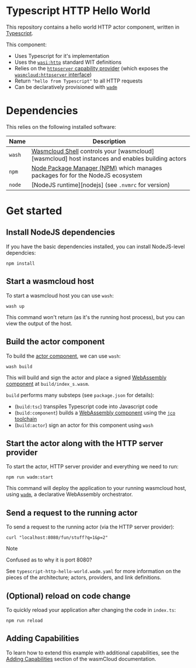 # Typescript HTTP Hello World

This repository contains a hello world HTTP actor component, written in [Typescript][ts].

This component:

- Uses Typescript for it's implementation
- Uses the [`wasi:http`][wasi-http] standard WIT definitions
- Relies on the [`httpserver` capability provider][httpserver-provider] (which exposes the [`wasmcloud:httpserver` interface][httpserver-interface])
- Return `"hello from Typescript"` to all HTTP requests
- Can be declaratively provisioned with [`wadm`][wadm]

[ts]: https://www.typescriptlang.org/
[wasi-http]: https://github.com/WebAssembly/wasi-http
[httpserver-provider]: https://github.com/wasmCloud/wasmCloud/tree/main/crates/providers/http-server
[httpserver-interface]: https://github.com/wasmCloud/interfaces/tree/main/httpserver
[wadm]: https://github.com/wasmCloud/wadm

# Dependencies

This relies on the following installed software:

| Name   | Description                                                                                             |
| ------ | ------------------------------------------------------------------------------------------------------- |
| `wash` | [Wasmcloud Shell][wash] controls your [wasmcloud][wasmcloud] host instances and enables building actors |
| `npm`  | [Node Package Manager (NPM)][npm] which manages packages for for the NodeJS ecosystem                   |
| `node` | [NodeJS runtime][nodejs] (see `.nvmrc` for version)                                                     |

[wash]: https://github.com/wasmCloud/wasmCloud/tree/main/crates/wash-cli
[node]: https://nodejs.org
[npm]: https://github.com/npm/cli

# Get started

## Install NodeJS dependencies

If you have the basic dependencies installed, you can install NodeJS-level dependcies:

```console
npm install
```

## Start a wasmcloud host

To start a wasmcloud host you can use `wash`:

```console
wash up
```

This command won't return (as it's the running host process), but you can view the output of the host.

## Build the actor component

To build the [actor component][wasmcloud-actor-component], we can use `wash`:

```console
wash build
```

This will build and sign the actor and place a signed [WebAssembly component][wasm-component] at `build/index_s.wasm`.

`build` performs many substeps (see `package.json` for details):

- (`build:tsc`) transpiles Typescript code into Javascript code
- (`build:component`) builds a [WebAssembly component][wasm-component] using the [`jco` toolchain][jco]
- (`build:actor`) sign an actor for this component using `wash`

[wasmcloud-actor-component]: https://wasmcloud.com/docs/concepts/webassembly-components
[wasm-component]: https://component-model.bytecodealliance.org/
[jco]: https://github.com/bytecodealliance/jco

## Start the actor along with the HTTP server provider

To start the actor, HTTP server provider and everything we need to run:

```console
npm run wadm:start
```

This command will deploy the application to your running wasmcloud host, using [`wadm`][wadm], a declarative WebAssembly orchestrator.

## Send a request to the running actor

To send a request to the running actor (via the HTTP server provider):

```console
curl "localhost:8080/fun/stuff?q=1&p=2"
```

> [!NOTE]
> Confused as to why it is port 8080?
>
> See `typescript-http-hello-world.wadm.yaml` for more information on the pieces of the architecture;
> actors, providers, and link definitions.

## (Optional) reload on code change

To quickly reload your application after changing the code in `index.ts`:

```console
npm run reload
```

## Adding Capabilities

To learn how to extend this example with additional capabilities, see the [Adding Capabilities](https://wasmcloud.com/docs/tour/adding-capabilities?lang=typescript) section of the wasmCloud documentation.
